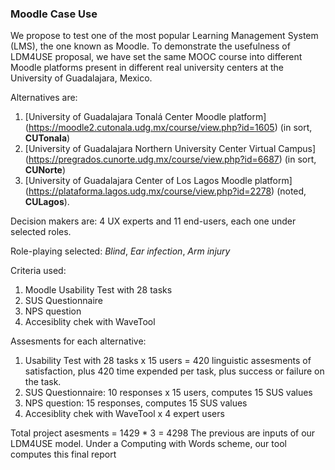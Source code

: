 ### Moodle Case Use 
We propose to test one of the most popular Learning Management System (LMS), the one known as Moodle.
To demonstrate the usefulness of LDM4USE proposal, we have set the same MOOC course into different Moodle platforms present in different real university centers at the University of Guadalajara, Mexico.

Alternatives are:
1. [University of Guadalajara Tonalá Center Moodle platform] (https://moodle2.cutonala.udg.mx/course/view.php?id=1605) (in sort, **CUTonala**)
2. [University of Guadalajara Northern University Center Virtual Campus] (https://pregrados.cunorte.udg.mx/course/view.php?id=6687) (in sort, **CUNorte**)
3. [University of Guadalajara Center of Los Lagos Moodle platform] (https://plataforma.lagos.udg.mx/course/view.php?id=2278) (noted, **CULagos**).

Decision makers are:  4 UX experts and 11 end-users, each one under selected roles.

Role-playing selected: *Blind*, *Ear infection*, *Arm injury* 

Criteria used:
1. Moodle Usability Test with 28 tasks 
2. SUS Questionnaire
3. NPS question
4. Accesiblity chek with WaveTool

Assesments for each alternative:
1. Usability Test with 28 tasks x 15 users = 420 linguistic assesments of satisfaction, plus 420 time expended per task, plus success or failure on the task.
2. SUS Questionnaire: 10 responses x 15 users, computes 15 SUS values 
3. NPS question: 15 responses, computes 15 SUS values 
4. Accesiblity chek with WaveTool x 4 expert users

Total project asesments = 1429 * 3 = 4298
The previous are inputs of our LDM4USE model. Under a Computing with Words scheme, our tool computes this final report  

